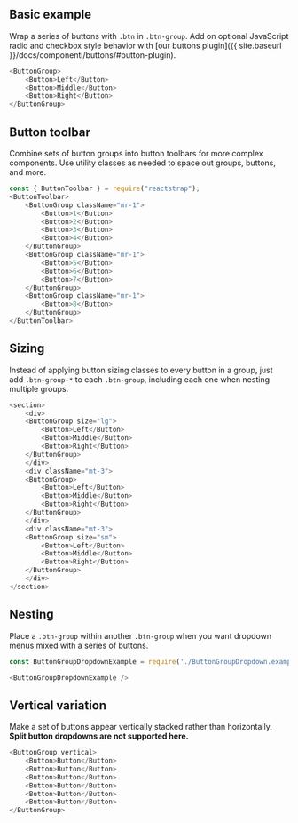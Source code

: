 ## Basic example

Wrap a series of buttons with `.btn` in `.btn-group`. Add on optional JavaScript radio and checkbox style behavior with [our buttons plugin]({{ site.baseurl }}/docs/componenti/buttons/#button-plugin).

```js
<ButtonGroup>
    <Button>Left</Button>
    <Button>Middle</Button>
    <Button>Right</Button>
</ButtonGroup>
```

## Button toolbar

Combine sets of button groups into button toolbars for more complex components. Use utility classes as needed to space out groups, buttons, and more.

```js
const { ButtonToolbar } = require("reactstrap");
<ButtonToolbar>
    <ButtonGroup className="mr-1">
        <Button>1</Button>
        <Button>2</Button>
        <Button>3</Button>
        <Button>4</Button>
    </ButtonGroup>
    <ButtonGroup className="mr-1">
        <Button>5</Button>
        <Button>6</Button>
        <Button>7</Button>
    </ButtonGroup>
    <ButtonGroup className="mr-1">
        <Button>8</Button>
    </ButtonGroup>
</ButtonToolbar>
```

## Sizing

Instead of applying button sizing classes to every button in a group, just add `.btn-group-*` to each `.btn-group`, including each one when nesting multiple groups.

```js
<section>
    <div>
    <ButtonGroup size="lg">
        <Button>Left</Button>
        <Button>Middle</Button>
        <Button>Right</Button>
    </ButtonGroup>
    </div>
    <div className="mt-3">
    <ButtonGroup>
        <Button>Left</Button>
        <Button>Middle</Button>
        <Button>Right</Button>
    </ButtonGroup>
    </div>
    <div className="mt-3">
    <ButtonGroup size="sm">
        <Button>Left</Button>
        <Button>Middle</Button>
        <Button>Right</Button>
    </ButtonGroup>
    </div>
</section>
```

## Nesting

Place a `.btn-group` within another `.btn-group` when you want dropdown menus mixed with a series of buttons.

```js
const ButtonGroupDropdownExample = require('./ButtonGroupDropdown.example').default;

<ButtonGroupDropdownExample />
```

## Vertical variation

Make a set of buttons appear vertically stacked rather than horizontally. **Split button dropdowns are not supported here.**

```js
<ButtonGroup vertical>
    <Button>Button</Button>
    <Button>Button</Button>
    <Button>Button</Button>
    <Button>Button</Button>
    <Button>Button</Button>
    <Button>Button</Button>
</ButtonGroup>
```